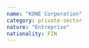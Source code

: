 ```yaml
---
name: "KONE Corporation"
category: private-sector
nature: "Entreprise"
nationality: FIN
---
```

    